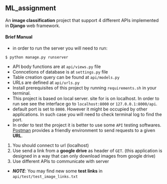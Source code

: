 ## ML_assignment
An **image classification** project that support 4 different APIs implemented in **Django** web framework.
#### Brief Manual
* in order to run the server you will need to run:

`$ python manage.py runserver`
* API body functions are at `api/views.py` file
* Conncetions of database is at `settings.py` file
* Table creation query can be found at `api/models.py`
* URLs are defined at `api/urls.py`
* Install prerequisites of this project by running `requirements.sh` in your terminal.
* This project is based on local server. site for is on localhost. In order to run see see the interface go to `localhost:8000` or `127.0.0.1:8000/api`.
* default port is set to `8000`. However it might be occupied by other applications. In such case you will need to check terminal log to find the port. 
* In order to test the project it is better to use some `API` testing softwares. [Postman](https://www.postman.com/downloads/) provides a friendly environment to send requests to a given **URL**.
1. You should connect to url (localhost)
2. Use send a link from a **google drive** as header of `GET`. (this application is designed in a way that can only download images from google drive)
3. Use different APIs to communicate with server


* ***NOTE***: You may find new some **test links** in `api/test/test_image_links.txt`
